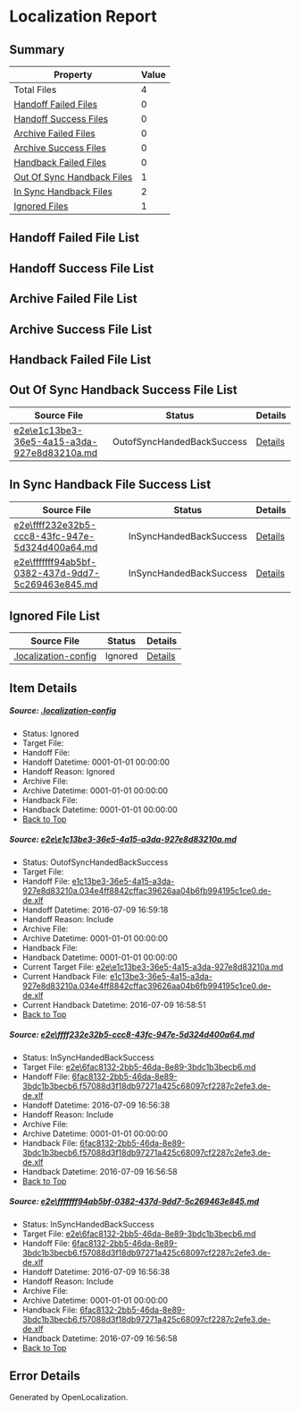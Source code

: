 # <a name='report-top'></a> Localization Report

## Summary
 Property | Value 
 -------- | ----- 
 Total Files | 4
[ Handoff Failed Files ](#handoff-failed-list)| 0
[ Handoff Success Files ](#handoff-success-list)| 0
[ Archive Failed Files ](#archive-failed-list)| 0
[ Archive Success Files ](#archive-success-list)| 0
[ Handback Failed Files ](#handback-failed-list)| 0
[ Out Of Sync Handback Files ](#outofsync-handback-success-list)| 1
[ In Sync Handback Files ](#insync-handback-success-list)| 2
[ Ignored Files ](#ignored-list)| 1

## <a name='handoff-failed-list'></a> Handoff Failed File List

## <a name='handoff-success-list'></a> Handoff Success File List

## <a name='archive-failed-list'></a> Archive Failed File List

## <a name='archive-success-list'></a> Archive Success File List

## <a name='handback-failed-list'></a> Handback Failed File List

## <a name='outofsync-handback-success-list'></a> Out Of Sync Handback Success File List
 Source File | Status | Details 
 ----------- | ------ | ------- 
 [e2e\e1c13be3-36e5-4a15-a3da-927e8d83210a.md](https://github.com/OpenLocalizationTestOrg/oltest/blob/0b026912b9e1a558c64405237489a48a493bec94/e2e/e1c13be3-36e5-4a15-a3da-927e8d83210a.md) | OutofSyncHandedBackSuccess | [Details](#8c53e9b287aef9ee140a97b9546a14648d7dc2521)

## <a name='insync-handback-success-list'></a> In Sync Handback File Success List
 Source File | Status | Details 
 ----------- | ------ | ------- 
 [e2e\ffff232e32b5-ccc8-43fc-947e-5d324d400a64.md](https://github.com/OpenLocalizationTestOrg/oltest/blob/480b880a151fa384dbed15eebcab7f300154eeb3/e2e/ffff232e32b5-ccc8-43fc-947e-5d324d400a64.md) | InSyncHandedBackSuccess | [Details](#dc5af675129f05a5dbd5a8ecf26559bc72dcace12)
 [e2e\fffffff94ab5bf-0382-437d-9dd7-5c269463e845.md](https://github.com/OpenLocalizationTestOrg/oltest/blob/0b026912b9e1a558c64405237489a48a493bec94/e2e/fffffff94ab5bf-0382-437d-9dd7-5c269463e845.md) | InSyncHandedBackSuccess | [Details](#dc5af675129f05a5dbd5a8ecf26559bc72dcace13)

## <a name='ignored-list'></a> Ignored File List
 Source File | Status | Details 
 ----------- | ------ | ------- 
 [.localization-config](https://github.com/OpenLocalizationTestOrg/oltest/blob/0b026912b9e1a558c64405237489a48a493bec94/.localization-config) | Ignored | [Details](#3d4f252ac210baf56311d7e97dcc2db10974dbd20)

## Item Details
##### <a name='3d4f252ac210baf56311d7e97dcc2db10974dbd20'></a> Source: [.localization-config](https://github.com/OpenLocalizationTestOrg/oltest/blob/0b026912b9e1a558c64405237489a48a493bec94/.localization-config)
* Status: Ignored
* Target File: 
* Handoff File: 
* Handoff Datetime: 0001-01-01 00:00:00
* Handoff Reason: Ignored
* Archive File: 
* Archive Datetime: 0001-01-01 00:00:00
* Handback File: 
* Handback Datetime: 0001-01-01 00:00:00
* [Back to Top](#report-top)

##### <a name='8c53e9b287aef9ee140a97b9546a14648d7dc2521'></a> Source: [e2e\e1c13be3-36e5-4a15-a3da-927e8d83210a.md](https://github.com/OpenLocalizationTestOrg/oltest/blob/0b026912b9e1a558c64405237489a48a493bec94/e2e/e1c13be3-36e5-4a15-a3da-927e8d83210a.md)
* Status: OutofSyncHandedBackSuccess
* Target File: 
* Handoff File: [e1c13be3-36e5-4a15-a3da-927e8d83210a.034e4ff8842cffac39626aa04b6fb994195c1ce0.de-de.xlf](https://github.com/OpenLocalizationTestOrg/olhandoff-e2e/blob/dfc3856e76376ea66c2ed3417c42b5f5ec7ab8a2/ol-handoff/OpenLocalizationTestOrg/oltest-dede-fly/ci/ht/e1c13be3-36e5-4a15-a3da-927e8d83210a.034e4ff8842cffac39626aa04b6fb994195c1ce0.de-de.xlf)
* Handoff Datetime: 2016-07-09 16:59:18
* Handoff Reason: Include
* Archive File: 
* Archive Datetime: 0001-01-01 00:00:00
* Handback File: 
* Handback Datetime: 0001-01-01 00:00:00
* Current Target File: [e2e\e1c13be3-36e5-4a15-a3da-927e8d83210a.md](https://github.com/OpenLocalizationTestOrg/oltest-dede-fly/blob/16cbd5add96846f312f0d93b3c05e5fec25ae788/e2e/e1c13be3-36e5-4a15-a3da-927e8d83210a.md)
* Current Handback File: [e1c13be3-36e5-4a15-a3da-927e8d83210a.034e4ff8842cffac39626aa04b6fb994195c1ce0.de-de.xlf](https://github.com/OpenLocalizationTestOrg/olhandback-e2e/blob/b33966690ce9e81df18138a6767133ee874501aa/ol-handback/OpenLocalizationTestOrg/oltest-dede-fly/ci/ht/e1c13be3-36e5-4a15-a3da-927e8d83210a.034e4ff8842cffac39626aa04b6fb994195c1ce0.de-de.xlf)
* Current Handback Datetime: 2016-07-09 16:58:51
* [Back to Top](#report-top)

##### <a name='dc5af675129f05a5dbd5a8ecf26559bc72dcace12'></a> Source: [e2e\ffff232e32b5-ccc8-43fc-947e-5d324d400a64.md](https://github.com/OpenLocalizationTestOrg/oltest/blob/480b880a151fa384dbed15eebcab7f300154eeb3/e2e/ffff232e32b5-ccc8-43fc-947e-5d324d400a64.md)
* Status: InSyncHandedBackSuccess
* Target File: [e2e\6fac8132-2bb5-46da-8e89-3bdc1b3becb6.md](https://github.com/OpenLocalizationTestOrg/oltest-dede-fly/blob/19283f7355a3ad9033c402dff0c204310fec5f38/e2e/6fac8132-2bb5-46da-8e89-3bdc1b3becb6.md)
* Handoff File: [6fac8132-2bb5-46da-8e89-3bdc1b3becb6.f57088d3f18db97271a425c68097cf2287c2efe3.de-de.xlf](https://github.com/OpenLocalizationTestOrg/olhandoff-e2e/blob/73a8959a35b8602c0869d86b1e2c395b5ddeb510/ol-handoff/OpenLocalizationTestOrg/oltest-dede-fly/ci/ht/6fac8132-2bb5-46da-8e89-3bdc1b3becb6.f57088d3f18db97271a425c68097cf2287c2efe3.de-de.xlf)
* Handoff Datetime: 2016-07-09 16:56:38
* Handoff Reason: Include
* Archive File: 
* Archive Datetime: 0001-01-01 00:00:00
* Handback File: [6fac8132-2bb5-46da-8e89-3bdc1b3becb6.f57088d3f18db97271a425c68097cf2287c2efe3.de-de.xlf](https://github.com/OpenLocalizationTestOrg/olhandback-e2e/blob/760d42776695b3d3627ac7f0d19d80eb44ec4360/ol-handback/OpenLocalizationTestOrg/oltest-dede-fly/ci/ht/6fac8132-2bb5-46da-8e89-3bdc1b3becb6.f57088d3f18db97271a425c68097cf2287c2efe3.de-de.xlf)
* Handback Datetime: 2016-07-09 16:56:58
* [Back to Top](#report-top)

##### <a name='dc5af675129f05a5dbd5a8ecf26559bc72dcace13'></a> Source: [e2e\fffffff94ab5bf-0382-437d-9dd7-5c269463e845.md](https://github.com/OpenLocalizationTestOrg/oltest/blob/0b026912b9e1a558c64405237489a48a493bec94/e2e/fffffff94ab5bf-0382-437d-9dd7-5c269463e845.md)
* Status: InSyncHandedBackSuccess
* Target File: [e2e\6fac8132-2bb5-46da-8e89-3bdc1b3becb6.md](https://github.com/OpenLocalizationTestOrg/oltest-dede-fly/blob/19283f7355a3ad9033c402dff0c204310fec5f38/e2e/6fac8132-2bb5-46da-8e89-3bdc1b3becb6.md)
* Handoff File: [6fac8132-2bb5-46da-8e89-3bdc1b3becb6.f57088d3f18db97271a425c68097cf2287c2efe3.de-de.xlf](https://github.com/OpenLocalizationTestOrg/olhandoff-e2e/blob/73a8959a35b8602c0869d86b1e2c395b5ddeb510/ol-handoff/OpenLocalizationTestOrg/oltest-dede-fly/ci/ht/6fac8132-2bb5-46da-8e89-3bdc1b3becb6.f57088d3f18db97271a425c68097cf2287c2efe3.de-de.xlf)
* Handoff Datetime: 2016-07-09 16:56:38
* Handoff Reason: Include
* Archive File: 
* Archive Datetime: 0001-01-01 00:00:00
* Handback File: [6fac8132-2bb5-46da-8e89-3bdc1b3becb6.f57088d3f18db97271a425c68097cf2287c2efe3.de-de.xlf](https://github.com/OpenLocalizationTestOrg/olhandback-e2e/blob/760d42776695b3d3627ac7f0d19d80eb44ec4360/ol-handback/OpenLocalizationTestOrg/oltest-dede-fly/ci/ht/6fac8132-2bb5-46da-8e89-3bdc1b3becb6.f57088d3f18db97271a425c68097cf2287c2efe3.de-de.xlf)
* Handback Datetime: 2016-07-09 16:56:58
* [Back to Top](#report-top)


## Error Details

Generated by OpenLocalization.
